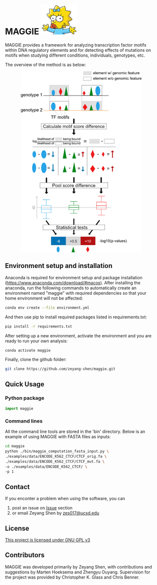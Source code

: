 # MAGGIE <img src="https://github.com/zeyang-shen/maggie/blob/master/image/Maggie_half.png" width="120" height="100">
MAGGIE provides a framework for analyzing transcription factor motifs within DNA regulatory elements and for detecting effects of mutations on motifs when studying different conditions, individuals, genotypes, etc. 

The overview of the method is as below:

<p align="center">
<img src="https://github.com/zeyang-shen/maggie/blob/master/image/method.png" width="400" height="597">
</p>

## Environment setup and installation
Anaconda is required for environment setup and package installation (https://www.anaconda.com/download/#macos). After installing the anaconda, run the following commands to automatically create an environment named "maggie" with required dependencies so that your home environment will not be affected:
```bash
conda env create --file environment.yml
```
And then use pip to install required packages listed in requirements.txt:
```bash
pip install -r requirements.txt
```

After setting up a new environment, activate the environment and you are ready to run your own analysis:
```bash
conda activate maggie
```

Finally, clone the github folder:
```bash
git clone https://github.com/zeyang-shen/maggie.git
```

## Quick Usage
### Python package
```python
import maggie
```

### Command lines
All the command line tools are stored in the 'bin' directory. Below is an example of using MAGGIE with FASTA files as inputs:
```bash
cd maggie
python ./bin/maggie_computation_fasta_input.py \
./examples/data/ENCODE_K562_CTCF/CTCF_orig.fa \
./examples/data/ENCODE_K562_CTCF/CTCF_mut.fa \
-o ./examples/data/ENCODE_K562_CTCF/ \
-p 1
```

## Contact
If you enconter a problem when using the software, you can
1. post an issue on [Issue](https://github.com/zeyang-shen/maggie/issues) section
2. or email Zeyang Shen by zes017@ucsd.edu

## License

[This project is licensed under GNU GPL v3](https://github.com/zeyang-shen/maggie/blob/master/LICENSE)

## Contributors
MAGGIE was developed primarily by Zeyang Shen, with contributions and suggestions by Marten Hoeksema and Zhengyu Ouyang. Supervision for the project was provided by Christopher K. Glass and Chris Benner. 
